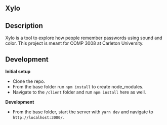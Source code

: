 ## Xylo

## Description

Xylo is a tool to explore how people remember passwords using sound and color. This project is meant for COMP 3008 at Carleton University.

## Development

**Initial setup**

- Clone the repo.
- From the base folder run `npm install` to create node_modules.
- Navigate to the `/client` folder and run `npm install` here as well.

**Development**

- From the base folder, start the server with `yarn dev` and navigate to `http://localhost:3000/`.
